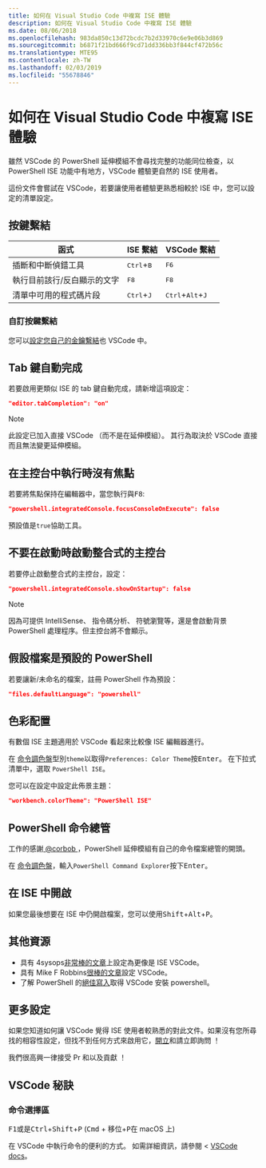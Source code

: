 ```yaml
---
title: 如何在 Visual Studio Code 中複寫 ISE 體驗
description: 如何在 Visual Studio Code 中複寫 ISE 體驗
ms.date: 08/06/2018
ms.openlocfilehash: 983da850c13d72bcdc7b2d33970c6e9e06b3d869
ms.sourcegitcommit: b6871f21bd666f9cd71dd336bb3f844cf472b56c
ms.translationtype: MTE95
ms.contentlocale: zh-TW
ms.lasthandoff: 02/03/2019
ms.locfileid: "55678846"
---
```

# <a name="how-to-replicate-the-ise-experience-in-visual-studio-code"></a>如何在 Visual Studio Code 中複寫 ISE 體驗

雖然 VSCode 的 PowerShell 延伸模組不會尋找完整的功能同位檢查，以 PowerShell ISE 功能中有地方，VSCode 體驗更自然的 ISE 使用者。

這份文件會嘗試在 VSCode，若要讓使用者體驗更熟悉相較於 ISE 中，您可以設定的清單設定。

## <a name="key-bindings"></a>按鍵繫結

| 函式                              | ISE 繫結                  | VSCode 繫結                              |
| ----------------                      | -----------                  | --------------                              |
| 插斷和中斷偵錯工具          | <kbd>Ctrl</kbd>+<kbd>B</kbd> | <kbd>F6</kbd>                               |
| 執行目前該行/反白顯示的文字 | <kbd>F8</kbd>                | <kbd>F8</kbd>                               |
| 清單中可用的程式碼片段               | <kbd>Ctrl</kbd>+<kbd>J</kbd> | <kbd>Ctrl</kbd>+<kbd>Alt</kbd>+<kbd>J</kbd> |

### <a name="custom-key-bindings"></a>自訂按鍵繫結

您可以[設定您自己的金鑰繫結](https://code.visualstudio.com/docs/getstarted/keybindings#_custom-keybindings-for-refactorings)也 VSCode 中。

## <a name="tab-completion"></a>Tab 鍵自動完成

若要啟用更類似 ISE 的 tab 鍵自動完成，請新增這項設定：

```json
"editor.tabCompletion": "on"
```

> [!NOTE]
> 此設定已加入直接 VSCode （而不是在延伸模組）。 其行為取決於 VSCode 直接而且無法變更延伸模組。

## <a name="no-focus-on-console-when-executing"></a>在主控台中執行時沒有焦點

若要將焦點保持在編輯器中，當您執行與<kbd>F8</kbd>:

```json
"powershell.integratedConsole.focusConsoleOnExecute": false
```

預設值是`true`協助工具。

## <a name="dont-start-integrated-console-on-startup"></a>不要在啟動時啟動整合式的主控台

若要停止啟動整合式的主控台，設定：

```json
"powershell.integratedConsole.showOnStartup": false
```

> [!NOTE]
> 因為可提供 IntelliSense、 指令碼分析、 符號瀏覽等，還是會啟動背景 PowerShell 處理程序。但主控台將不會顯示。

## <a name="assume-files-are-powershell-by-default"></a>假設檔案是預設的 PowerShell

若要讓新/未命名的檔案，註冊 PowerShell 作為預設：

```json
"files.defaultLanguage": "powershell"
```

## <a name="color-scheme"></a>色彩配置

有數個 ISE 主題適用於 VSCode 看起來比較像 ISE 編輯器進行。

在 [命令調色盤]型別`theme`以取得`Preferences: Color Theme`按<kbd>Enter</kbd>。
在下拉式清單中，選取  `PowerShell ISE`。

您可以在設定中設定此佈景主題：

```json
"workbench.colorTheme": "PowerShell ISE"
```

## <a name="powershell-command-explorer"></a>PowerShell 命令總管

工作的感謝[ @corbob ](https://github.com/corbob)，PowerShell 延伸模組有自己的命令檔案總管的開頭。

在 [命令調色盤]，輸入`PowerShell Command Explorer`按下<kbd>Enter</kbd>。

## <a name="open-in-the-ise"></a>在 ISE 中開啟

如果您最後想要在 ISE 中仍開啟檔案，您可以使用<kbd>Shift</kbd>+<kbd>Alt</kbd>+<kbd>P</kbd>。

## <a name="other-resources"></a>其他資源

- 具有 4sysops[非常棒的文章](https://4sysops.com/archives/make-visual-studio-code-look-and-behave-like-powershell-ise/)上設定為更像是 ISE VSCode。
- 具有 Mike F Robbins[很棒的文章](https://mikefrobbins.com/2017/08/24/how-to-install-visual-studio-code-and-configure-it-as-a-replacement-for-the-powershell-ise/)設定 VSCode。
- 了解 PowerShell 的[絕佳寫入](https://www.learnpwsh.com/setup-vs-code-for-powershell/)取得 VSCode 安裝 powershell。

## <a name="more-settings"></a>更多設定

如果您知道如何讓 VSCode 覺得 ISE 使用者較熟悉的對此文件。如果沒有您所尋找的相容性設定，但找不到任何方式來啟用它，[開立](https://github.com/PowerShell/vscode-powershell/issues/new/choose)和請立即詢問 ！

我們很高興一律接受 Pr 和以及貢獻 ！

## <a name="vscode-tips"></a>VSCode 秘訣

### <a name="command-palette"></a>命令選擇區

<kbd>F1</kbd>或是<kbd>Ctrl</kbd>+<kbd>Shift</kbd>+<kbd>P</kbd> (<kbd>Cmd</kbd> + <kbd>移位</kbd>+<kbd>P</kbd>在 macOS 上)

在 VSCode 中執行命令的便利的方式。
如需詳細資訊，請參閱 < [VSCode docs](https://code.visualstudio.com/docs/getstarted/userinterface#_command-palette)。

[命令調色盤]: #command-palette
